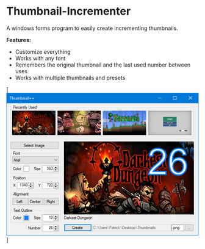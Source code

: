 # Thumbnail-Incrementer
A windows forms program to easily create incrementing thumbnails.

**Features:**

- Customize everything
- Works with any font
- Remembers the original thumbnail and the last used number between uses
- Works with multiple thumbnails and presets

[![Example](./Example++.PNG)]
